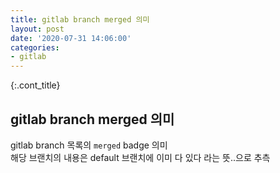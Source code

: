 ```yaml
---
title: gitlab branch merged 의미
layout: post
date: '2020-07-31 14:06:00'
categories:
- gitlab
---
```


{:.cont_title}
## gitlab branch merged 의미

gitlab branch 목록의 `merged` badge 의미  
해당 브랜치의 내용은 default 브랜치에 이미 다 있다 라는 뜻..으로 추측